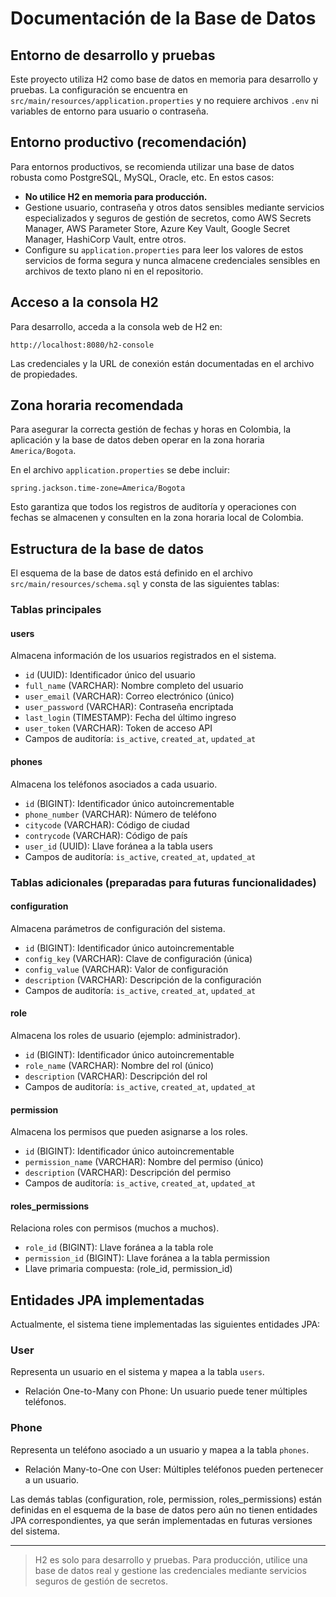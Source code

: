 # Documentación de la Base de Datos

## Entorno de desarrollo y pruebas
Este proyecto utiliza H2 como base de datos en memoria para desarrollo y pruebas. La configuración se encuentra en `src/main/resources/application.properties` y no requiere archivos `.env` ni variables de entorno para usuario o contraseña.

## Entorno productivo (recomendación)
Para entornos productivos, se recomienda utilizar una base de datos robusta como PostgreSQL, MySQL, Oracle, etc. En estos casos:

- **No utilice H2 en memoria para producción.**
- Gestione usuario, contraseña y otros datos sensibles mediante servicios especializados y seguros de gestión de secretos, como AWS Secrets Manager, AWS Parameter Store, Azure Key Vault, Google Secret Manager, HashiCorp Vault, entre otros.
- Configure su `application.properties` para leer los valores de estos servicios de forma segura y nunca almacene credenciales sensibles en archivos de texto plano ni en el repositorio.

## Acceso a la consola H2
Para desarrollo, acceda a la consola web de H2 en:

    http://localhost:8080/h2-console

Las credenciales y la URL de conexión están documentadas en el archivo de propiedades.

## Zona horaria recomendada
Para asegurar la correcta gestión de fechas y horas en Colombia, la aplicación y la base de datos deben operar en la zona horaria `America/Bogota`.

En el archivo `application.properties` se debe incluir:

```properties
spring.jackson.time-zone=America/Bogota
```

Esto garantiza que todos los registros de auditoría y operaciones con fechas se almacenen y consulten en la zona horaria local de Colombia.

## Estructura de la base de datos

El esquema de la base de datos está definido en el archivo `src/main/resources/schema.sql` y consta de las siguientes tablas:

### Tablas principales

#### users
Almacena información de los usuarios registrados en el sistema.
- `id` (UUID): Identificador único del usuario
- `full_name` (VARCHAR): Nombre completo del usuario
- `user_email` (VARCHAR): Correo electrónico (único)
- `user_password` (VARCHAR): Contraseña encriptada
- `last_login` (TIMESTAMP): Fecha del último ingreso
- `user_token` (VARCHAR): Token de acceso API
- Campos de auditoría: `is_active`, `created_at`, `updated_at`

#### phones
Almacena los teléfonos asociados a cada usuario.
- `id` (BIGINT): Identificador único autoincrementable
- `phone_number` (VARCHAR): Número de teléfono
- `citycode` (VARCHAR): Código de ciudad
- `contrycode` (VARCHAR): Código de país
- `user_id` (UUID): Llave foránea a la tabla users
- Campos de auditoría: `is_active`, `created_at`, `updated_at`

### Tablas adicionales (preparadas para futuras funcionalidades)

#### configuration
Almacena parámetros de configuración del sistema.
- `id` (BIGINT): Identificador único autoincrementable
- `config_key` (VARCHAR): Clave de configuración (única)
- `config_value` (VARCHAR): Valor de configuración
- `description` (VARCHAR): Descripción de la configuración
- Campos de auditoría: `is_active`, `created_at`, `updated_at`

#### role
Almacena los roles de usuario (ejemplo: administrador).
- `id` (BIGINT): Identificador único autoincrementable
- `role_name` (VARCHAR): Nombre del rol (único)
- `description` (VARCHAR): Descripción del rol
- Campos de auditoría: `is_active`, `created_at`, `updated_at`

#### permission
Almacena los permisos que pueden asignarse a los roles.
- `id` (BIGINT): Identificador único autoincrementable
- `permission_name` (VARCHAR): Nombre del permiso (único)
- `description` (VARCHAR): Descripción del permiso
- Campos de auditoría: `is_active`, `created_at`, `updated_at`

#### roles_permissions
Relaciona roles con permisos (muchos a muchos).
- `role_id` (BIGINT): Llave foránea a la tabla role
- `permission_id` (BIGINT): Llave foránea a la tabla permission
- Llave primaria compuesta: (role_id, permission_id)

## Entidades JPA implementadas

Actualmente, el sistema tiene implementadas las siguientes entidades JPA:

### User
Representa un usuario en el sistema y mapea a la tabla `users`.
- Relación One-to-Many con Phone: Un usuario puede tener múltiples teléfonos.

### Phone
Representa un teléfono asociado a un usuario y mapea a la tabla `phones`.
- Relación Many-to-One con User: Múltiples teléfonos pueden pertenecer a un usuario.

Las demás tablas (configuration, role, permission, roles_permissions) están definidas en el esquema de la base de datos pero aún no tienen entidades JPA correspondientes, ya que serán implementadas en futuras versiones del sistema.

---
> H2 es solo para desarrollo y pruebas. Para producción, utilice una base de datos real y gestione las credenciales mediante servicios seguros de gestión de secretos.
